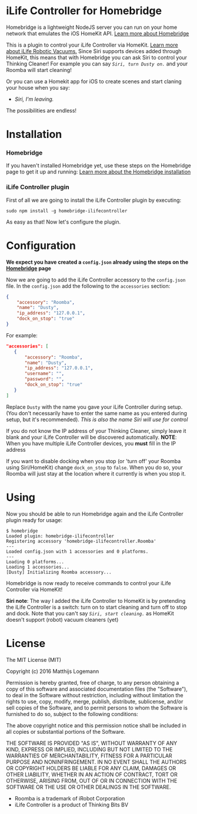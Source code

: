 # iLife Controller for Homebridge

Homebridge is a lightweight NodeJS server you can run on your home network that emulates the iOS HomeKit API. [Learn more about Homebridge](https://github.com/nfarina/homebridge)

This is a plugin to control your iLife Controller via HomeKit. [Learn more about iLife Robotic Vacuums.](http://iliferobot.com)
Since Siri supports devices added through HomeKit, this means that with Homebridge you can ask Siri to control your Thinking Cleaner! For example you can say _`Siri, turn Dusty on.`_ and your Roomba will start cleaning!

Or you can use a Homekit app for iOS to create scenes and start claning your house when you say:

 * _Siri, I'm leaving._

The possibilities are endless!

# Installation

### Homebridge
If you haven't installed Homebridge yet, use these steps on the Homebridge page to get it up and running: [Learn more about the Homebridge installation](https://github.com/nfarina/homebridge)

### iLife Controller plugin

First of all we are going to install the iLife Controller plugin by executing:

    sudo npm install -g homebridge-ilifecontroller

As easy as that! Now let's configure the plugin.

# Configuration

**We expect you have created a `config.json` already using the steps on the [Homebridge](https://github.com/nfarina/homebridge) page**

Now we are going to add the iLife Controller accessory to the `config.json` file. In the `config.json` add the following to the `accessories` section:

```JSON
{
    "accessory": "Roomba",
    "name": "Dusty",
    "ip_address": "127.0.0.1",
	"dock_on_stop": "true"
}
```

For example:
 ```JSON
"accessories": [
    {
        "accessory": "Roomba",
        "name": "Dusty",
        "ip_address": "127.0.0.1",
        "username": "",
        "password": "",
		"dock_on_stop": "true"
    }
]
```

Replace `Dusty` with the name you gave your iLife Controller during setup. (You don't necessarily have to enter the same name as you entered during setup, but it's recommended). *_This is also the name Siri will use for control_*

If you do not know the IP address of your Thinking Cleaner, simply leave it blank and your iLife Controller will be discovered automatically.
**NOTE**: When you have multiple iLife Controller devices, you **must** fill in the IP address

If you want to disable docking when you stop (or 'turn off' your Roomba using Siri/HomeKit) change `dock_on_stop` to `false`. When you do so, your Roomba will just stay at the location where it currently is when you stop it.

# Using

Now you should be able to run Homebridge again and the iLife Controller plugin ready for usage:

    $ homebridge
    Loaded plugin: homebridge-ilifecontroller
    Registering accessory 'homebridge-ilifecontroller.Roomba'
    ---
    Loaded config.json with 1 accessories and 0 platforms.
    ---
    Loading 0 platforms...
    Loading 1 accessories...
    [Dusty] Initializing Roomba accessory...

Homebridge is now ready to receive commands to control your iLife Controller via HomeKit!

**Siri note**: The way I added the iLife Controller to HomeKit is by pretending the iLife Controller is a switch: turn on to start cleaning and turn off to stop and dock. Note that you can't say _`Siri, start cleaning.`_ as HomeKit doesn't support (robot) vacuum cleaners (yet)

# License
The MIT License (MIT)

Copyright (c) 2016 Matthijs Logemann

Permission is hereby granted, free of charge, to any person obtaining a copy
of this software and associated documentation files (the "Software"), to deal
in the Software without restriction, including without limitation the rights
to use, copy, modify, merge, publish, distribute, sublicense, and/or sell
copies of the Software, and to permit persons to whom the Software is
furnished to do so, subject to the following conditions:

The above copyright notice and this permission notice shall be included in all
copies or substantial portions of the Software.

THE SOFTWARE IS PROVIDED "AS IS", WITHOUT WARRANTY OF ANY KIND, EXPRESS OR
IMPLIED, INCLUDING BUT NOT LIMITED TO THE WARRANTIES OF MERCHANTABILITY,
FITNESS FOR A PARTICULAR PURPOSE AND NONINFRINGEMENT. IN NO EVENT SHALL THE
AUTHORS OR COPYRIGHT HOLDERS BE LIABLE FOR ANY CLAIM, DAMAGES OR OTHER
LIABILITY, WHETHER IN AN ACTION OF CONTRACT, TORT OR OTHERWISE, ARISING FROM,
OUT OF OR IN CONNECTION WITH THE SOFTWARE OR THE USE OR OTHER DEALINGS IN THE
SOFTWARE.

- Roomba is a trademark of iRobot Corporation
- iLife Controller is a product of Thinking Bits BV
